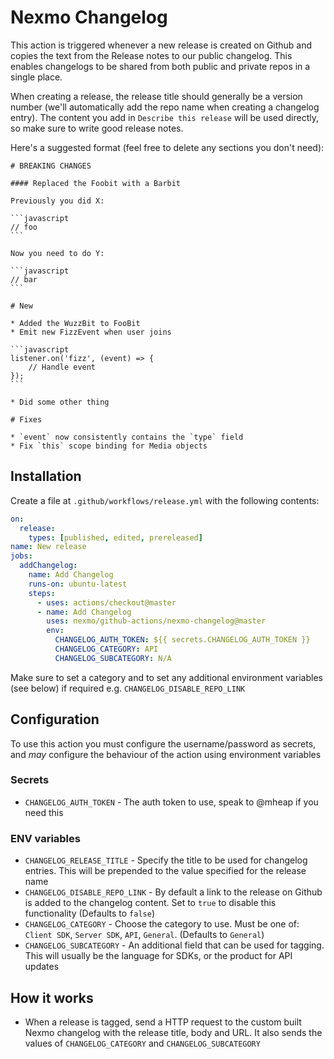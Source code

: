 # Nexmo Changelog

This action is triggered whenever a new release is created on Github and copies the text from the Release notes to our public changelog. This enables changelogs to be shared from both public and private repos in a single place.

When creating a release, the release title should generally be a version number (we'll automatically add the repo name when creating a changelog entry). The content you add in `Describe this release` will be used directly, so make sure to write good release notes.

Here's a suggested format (feel free to delete any sections you don't need):

````
# BREAKING CHANGES

#### Replaced the Foobit with a Barbit

Previously you did X:

```javascript
// foo
```

Now you need to do Y:

```javascript
// bar
```

# New

* Added the WuzzBit to FooBit
* Emit new FizzEvent when user joins

```javascript
listener.on('fizz', (event) => {
    // Handle event
});
```

* Did some other thing

# Fixes

* `event` now consistently contains the `type` field
* Fix `this` scope binding for Media objects

````

## Installation

Create a file at `.github/workflows/release.yml` with the following contents:

```yaml
on:
  release:
    types: [published, edited, prereleased]
name: New release
jobs:
  addChangelog:
    name: Add Changelog
    runs-on: ubuntu-latest
    steps:
      - uses: actions/checkout@master
      - name: Add Changelog
        uses: nexmo/github-actions/nexmo-changelog@master
        env:
          CHANGELOG_AUTH_TOKEN: ${{ secrets.CHANGELOG_AUTH_TOKEN }}
          CHANGELOG_CATEGORY: API
          CHANGELOG_SUBCATEGORY: N/A
```

Make sure to set a category and to set any additional environment variables (see below) if required e.g. `CHANGELOG_DISABLE_REPO_LINK`

## Configuration

To use this action you must configure the username/password as secrets, and _may_ configure the behaviour of the action using environment variables

### Secrets

- `CHANGELOG_AUTH_TOKEN` - The auth token to use, speak to @mheap if you need this

### ENV variables

- `CHANGELOG_RELEASE_TITLE` - Specify the title to be used for changelog entries. This will be prepended to the value specified for the release name
- `CHANGELOG_DISABLE_REPO_LINK` - By default a link to the release on Github is added to the changelog content. Set to `true` to disable this functionality (Defaults to `false`)
- `CHANGELOG_CATEGORY` - Choose the category to use. Must be one of: `Client SDK`, `Server SDK`, `API`, `General`. (Defaults to `General`)
- `CHANGELOG_SUBCATEGORY` - An additional field that can be used for tagging. This will usually be the language for SDKs, or the product for API updates

## How it works

- When a release is tagged, send a HTTP request to the custom built Nexmo changelog with the release title, body and URL. It also sends the values of `CHANGELOG_CATEGORY` and `CHANGELOG_SUBCATEGORY`
